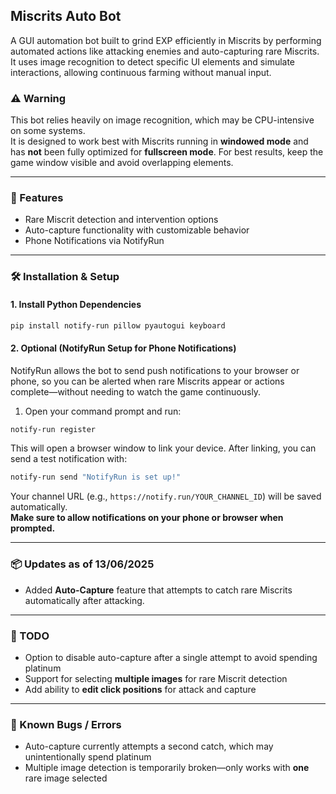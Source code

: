 ## Miscrits Auto Bot

A GUI automation bot built to grind EXP efficiently in Miscrits by performing automated actions like attacking enemies and auto-capturing rare Miscrits. It uses image recognition to detect specific UI elements and simulate interactions, allowing continuous farming without manual input.

### ⚠️ Warning

This bot relies heavily on image recognition, which may be CPU-intensive on some systems.  
It is designed to work best with Miscrits running in **windowed mode** and has **not** been fully optimized for **fullscreen mode**. For best results, keep the game window visible and avoid overlapping elements.

---

### 🚀 Features

- Rare Miscrit detection and intervention options  
- Auto-capture functionality with customizable behavior  
- Phone Notifications via NotifyRun  

---

### 🛠️ Installation & Setup

#### 1. Install Python Dependencies

```bash
pip install notify-run pillow pyautogui keyboard
```

#### 2. Optional (NotifyRun Setup for Phone Notifications)

NotifyRun allows the bot to send push notifications to your browser or phone, so you can be alerted when rare Miscrits appear or actions complete—without needing to watch the game continuously.

1. Open your command prompt and run:

```bash
notify-run register
```

This will open a browser window to link your device. After linking, you can send a test notification with:

```bash
notify-run send "NotifyRun is set up!"
```

Your channel URL (e.g., `https://notify.run/YOUR_CHANNEL_ID`) will be saved automatically.  
**Make sure to allow notifications on your phone or browser when prompted.**

---

### 📦 Updates as of 13/06/2025

- Added **Auto-Capture** feature that attempts to catch rare Miscrits automatically after attacking.

---

### 📝 TODO

- Option to disable auto-capture after a single attempt to avoid spending platinum  
- Support for selecting **multiple images** for rare Miscrit detection  
- Add ability to **edit click positions** for attack and capture  

---

### 🐛 Known Bugs / Errors

- Auto-capture currently attempts a second catch, which may unintentionally spend platinum  
- Multiple image detection is temporarily broken—only works with **one** rare image selected  
